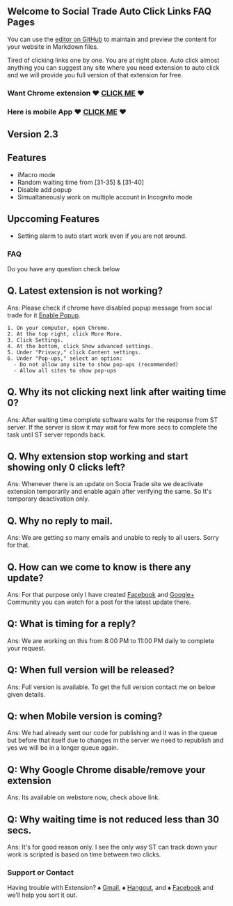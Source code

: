 ## Welcome to Social Trade Auto Click Links FAQ Pages

You can use the [editor on GitHub](https://github.com/Dhruv-Techapps/ST_FAQ/edit/master/README.md) to maintain and preview the content for your website in Markdown files.

Tired of clicking links one by one. You are at right place. Auto click almost anything you can suggest any site where you need extension to auto click and we will provide you full version of that extension for free.

### Want Chrome extension ♥ [CLICK ME](https://goo.gl/PAZ47v) ♥
### Here is mobile App ♥ [CLICK ME](https://goo.gl/PAZ47v) ♥
## Version 2.3

## Features
- iMacro mode
- Random waiting time from [31-35] & [31-40]
- Disable add popup
- Simualtaneously work on multiple account in Incognito mode

## Upccoming Features
- Setting alarm to auto start work even if you are not around.


### FAQ

Do you have any question check below

## Q. Latest extension is not working? 
Ans: Please check if chrome have disabled popup message from social trade for it [Enable Popup](https://support.google.com/chrome/answer/95472?co=GENIE.Platform%3DDesktop&hl=en).
```
1. On your computer, open Chrome.
2. At the top right, click More More.
3. Click Settings.
4. At the bottom, click Show advanced settings.
5. Under "Privacy," click Content settings.
6. Under "Pop-ups," select an option:
  - Do not allow any site to show pop-ups (recommended)
  - Allow all sites to show pop-ups 
```

## Q. Why its not clicking next link after waiting time 0?
Ans: After waiting time complete software waits for the response from ST server. If the server is slow it may wait for few more secs to complete the task until ST server reponds back.

## Q. Why extension stop working and start showing only 0 clicks left? 
Ans: Whenever there is an update on Socia Trade site we deactivate extension temporarily and enable again after verifying the same. So It's temporary deactivation only.

## Q. Why no reply to mail.
Ans: We are getting so many emails and unable to reply to all users. Sorry for that.

## Q. How can we come to know is there any update?
Ans: For that purpose only I have created [Facebook](https://www.facebook.com/dhruv.techapps) and [Google+](https://plus.google.com/u/0/communities/113134525131140686298) Community you can watch for a post for the latest update there.

## Q: What is timing for a reply?
Ans: We are working on this from 8:00 PM to 11:00 PM daily to complete your request.

## Q: When full version will be released?
Ans: Full version is available. To get the full version contact me on below given details.

## Q: when Mobile version is coming?
Ans: We had already sent our code for publishing and it was in the queue but before that itself due to changes in the server we need to republish and yes we will be in a longer queue again.

## Q: Why Google Chrome disable/remove your extension
Ans: Its available on webstore now, check above link. 

## Q: Why waiting time is not reduced less than 30 secs.
Ans: It's for good reason only. I see the only way ST can track down your work is scripted is based on time between two clicks.

### Support or Contact

Having trouble with Extension?
♠ [Gmail](mailto:dhruv.techapps@gmail.com), 
♠ [Hangout](dhruv.techapps@gmail.com), and
♠ [Facebook](https://www.facebook.com/dhruv.techapps) and we’ll help you sort it out.
